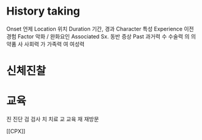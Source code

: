# History taking
Onset 언제
Location 위치
Duration 기간, 경과
Character 특성
Experience 이전 경험
Factor 악화 / 완화요인
Associated Sx. 동반 증상
Past 과거력
수 수술력
의 의약품
사 사회력
가 가족력
여 여성력


# 신체진찰


# 교육
진 진단
검 검사
치 치료
교 교육
재 재방문







[[CPX]]